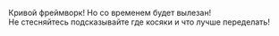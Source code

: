 Кривой фреймворк! Но со временем будет вылезан!<br>
Не стесняйтесь подсказывайте где косяки и что лучше переделать!
